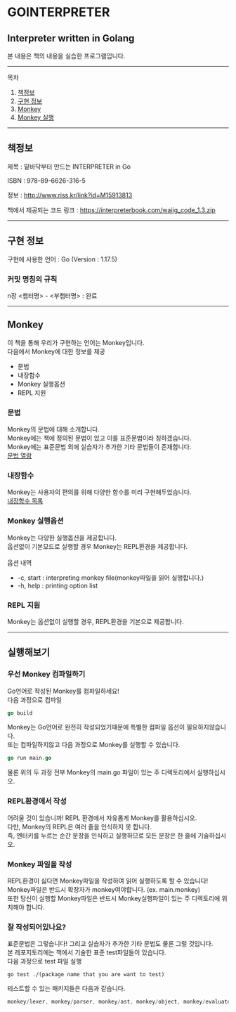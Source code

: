 # GOINTERPRETER
## Interpreter written in Golang
본 내용은 책의 내용을 실습한 프로그램입니다.

---
목차
1. [책정보](#책정보 "책정보")
2. [구현 정보](#구현-정보 "구현 정보")
3. [Monkey](#Monkey "몽키")
4. [Monkey 실행](#실행해보기 "Monkey 실행해보기")



---
## 책정보 
제목 : 밑바닥부터 만드는 INTERPRETER in Go

ISBN : 978-89-6626-316-5

정보 : http://www.riss.kr/link?id=M15913813

책에서 제공되는 코드 링크 : https://interpreterbook.com/waiig_code_1.3.zip

---
## 구현 정보
구현에 사용한 언어 : Go (Version : 1.17.5)

### 커밋 명칭의 규칙
n장 <챕터명> - <부챕터명> : 완료

---
## Monkey
이 책을 통해 우리가 구현하는 언어는 Monkey입니다.</br>
다음에서 Monkey에 대한 정보를 제공

+ 문법
+ 내장함수
+ Monkey 실행옵션
+ REPL 지원

### 문법
Monkey의 문법에 대해 소개합니다.</br>
Monkey에는 책에 정의된 문법이 있고 이를 표준문법이라 칭하겠습니다.</br>
Monkey에는 표준문법 외에 실습자가 추가한 기타 문법들이 존재합니다.</br>
[문법 열람](../main/GRAMMAR_README.md "Monkey의 문법 열람")
</br>

### 내장함수
Monkey는 사용자의 편의를 위해 다양한 함수를 미리 구현해두었습니다.</br>
[내장함수 목록](../main/evaluator/README.md "Monkey가 지원하는 기본 내장함수")
</br>

### Monkey 실행옵션
Monkey는 다양한 실행옵션을 제공합니다.</br>
옵션없이 기본모드로 실행할 경우 Monkey는 REPL환경을 제공합니다.</br>
</br>
옵션 내역
* -c, start : interpreting monkey file(monkey파일을 읽어 실행합니다.)
* -h, help : printing option list

### REPL 지원
Monkey는 옵션없이 실행할 경우, REPL환경을 기본으로 제공합니다.</br>

---
## 실행해보기
### 우선 Monkey 컴파일하기
Go언어로 작성된 Monkey를 컴파일하세요!</br>
다음 과정으로 컴파일
```Go
go build
```
Monkey는 Go언어로 완전히 작성되었기때문에 특별한 컴파일 옵션이 필요하지않습니다.</br>
또는 컴파일하지않고 다음 과정으로 Monkey를 실행할 수 있습니다.
```Go
go run main.go
```
물론 위의 두 과정 전부 Monkey의 main.go 파일이 있는 주 디렉토리에서 실행하십시오.</br>

### REPL환경에서 작성
어려울 것이 있습니까! REPL 환경에서 자유롭게 Monkey를 활용하십시오.</br>
다만, Monkey의 REPL은 여러 줄을 인식하지 못 합니다.</br>
즉, 엔터키를 누르는 순간 문장을 인식하고 실행하므로 모든 문장은 한 줄에 기술하십시오.</br>

### Monkey 파일을 작성
REPL환경이 싫다면 Monkey파일을 작성하여 읽어 실행하도록 할 수 있습니다!</br>
Monkey파일은 반드시 확장자가 monkey여야합니다. (ex. main.monkey)</br>
또한 당신이 실행할 Monkey파일은 반드시 Monkey실행파일이 있는 주 디렉토리에 위치해야 합니다.</br>

### 잘 작성되어있나요?
표준문법은 그렇습니다! 그리고 실습자가 추가한 기타 문법도 물론 그럴 것입니다.</br>
본 레포지토리에는 책에서 기술한 표준 test파일들이 있습니다.</br>
다음 과정으로 test 파일 실행
```Window
go test ./(package name that you are want to test)
```
테스트할 수 있는 패키지들은 다음과 같습니다.
```Go
monkey/lexer, monkey/parser, monkey/ast, monkey/object, monkey/evaluator
```
